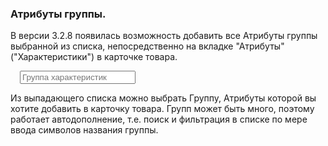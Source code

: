 <h3 id="integro-group">Атрибуты группы.</h3>
                <p>В версии 3.2.8 появилась возможность добавить все <span class="node">Атрибуты группы</span> выбранной из списка, непосредственно на вкладке "Атрибуты" ("Характеристики") в карточке товара.</p>
                <div class="row" style="margin-left: 15px;">
                    <input type="text" name="attribute-group" value="" placeholder="Группа характеристик" id="attribute-group" class="col-md-5 col-sm-12 col-xs-12" style="font-weight:normal;" autocomplete="off">
                    <ul class="dropdown-menu"></ul>
                    <div class="col-md-1 col-sm-1 col-xs-12"></div>
                    <div class="col-md-5 col-sm-12 col-xs-12 btn-sm pull-right"></div>
                </div>
                <p>Из выпадающего списка можно выбрать <span class="node">Группу</span>, <span class="node">Атрибуты</span> которой вы хотите добавить в карточку товара. Групп может быть много, поэтому работает автодополнение, т.е. поиск и
                    фильтрация в списке по мере ввода символов названия группы.</p>